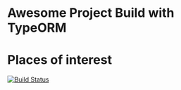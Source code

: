 # Awesome Project Build with TypeORM
# Places of interest
[![Build Status](https://travis-ci.org/cale312/innogy2018_porject_2.svg?branch=master)](https://travis-ci.org/cale312/innogy2018_porject_2)
